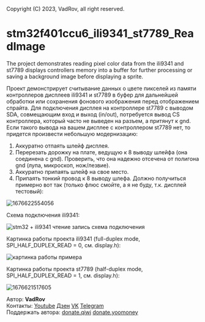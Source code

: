 Copyright (C) 2023, VadRov, all right reserved.
# stm32f401ccu6_ili9341_st7789_ReadImage
 The project demonstrates reading pixel color data from the ili9341 and st7789 displays controllers memory into a buffer for further processing or saving a background image before displaying a sprite.
 
 Проект демонстрирует считывание данных о цвете пикселей из памяти контроллеров дисплеев ili9341 и st7789 в буфер для дальнейшей обработки или сохранения фонового изображения перед отображением спрайта.
 Для подключения дисплея на контроллере st7789 с выводом SDA, совмещающим вход и выход (in/out), потребуется вывод CS контроллера, который часто не выведен на разъем, а притянут к gnd. Если такого вывода на вашем дисплее с контроллером st7789 нет, то придется произвести небольшую модернизацию:
 1. Аккуратно отпаять шлейф дисплея.
 2. Перерезать дорожку на плате, ведущую к 8 выводу шлейфа (она соединена с gnd). Проверить, что она надежно отсечена от полигона gnd (лупа, микроскоп, нож/лезвие).
 3. Аккуратно припаять шлейф на свое место.
 4. Припаять тонкий провод к 8 выводу шлефа.
 Должно получиться примерно вот так (только флюс смойте, а я не буду, т.к. дисплей тестовый):
 
 ![1676622554056](https://user-images.githubusercontent.com/111627147/219596879-60c680ea-c751-458c-b1e7-2ff2d9a2ddd2.jpg)

 Схема подключения ili9341:
 
 ![stm32 + ili9341 чтение запись схема подключения](https://user-images.githubusercontent.com/111627147/218332686-c31b97b0-825f-4a06-a27b-136516d75d08.jpg)

Картинка работы проекта ili9341 (full-duplex mode, SPI_HALF_DUPLEX_READ = 0, см. display.h):

![картинка работы примера](https://user-images.githubusercontent.com/111627147/218332943-08a62d9b-a129-4635-b699-f1c1acf6a2e7.jpg)

Картинка работы проекта st7789  (half-duplex mode, SPI_HALF_DUPLEX_READ = 1, см. display.h):

![1676621517605](https://user-images.githubusercontent.com/111627147/219590777-910c0f9f-4ee3-4f11-9531-6bd030212ee4.jpg)

Автор: **VadRov**\
Контакты: [Youtube](https://www.youtube.com/@VadRov) [Дзен](https://dzen.ru/vadrov) [VK](https://vk.com/vadrov) [Telegram](https://t.me/vadrov_channel)\
Поддержать автора: [donate.qiwi](https://donate.qiwi.com/payin/VadRov)  [donate.yoomoney](https://yoomoney.ru/to/4100117522443917)
